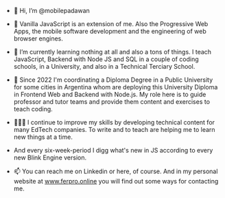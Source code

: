 - 👋 Hi, I’m @mobilepadawan

- 👀 Vanilla JavaScript is an extension of me. Also the Progressive Web Apps, the mobile software development and the engineering of web browser engines.

- 🌱 I’m currently learning nothing at all and also a tons of things. I teach JavaScript, Backend with Node JS and SQL in a couple of coding schools, in a University, and also in a Technical Terciary School. 

- 📆 Since 2022 I'm coordinating a Diploma Degree in a Public University for some cities in Argentina whom are deploying this University Diploma in Frontend Web and Backend with Node.js. My role here is to guide professor and tutor teams and provide them content and exercises to teach coding.

- 🧑🏻‍💻 I continue to improve my skills by developing technical content for many EdTech companies. To write and to teach are helping me to learn new things at a time. 

- And every six-week-period I digg what's new in JS according to every new Blink Engine version.

- 📫 You can reach me on Linkedin or here, of course. And in my personal website at www.ferpro.online you will find out some ways for contacting me.

<!---
mobilepadawan/mobilepadawan is a ✨ special ✨ repository because its `README.md` (this file) appears on your GitHub profile.
You can click the Preview link to take a look at your changes.
--->
